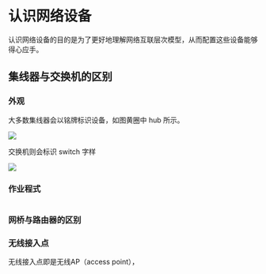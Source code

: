 # 认识网络设备

认识网络设备的目的是为了更好地理解网络互联层次模型，从而配置这些设备能够得心应手。


## 集线器与交换机的区别

### 外观

大多数集线器会以铭牌标识设备，如图黄圈中 hub 所示。

![](https://i.postimg.cc/xT6yJBT6/Snipaste-2019-07-24-20-35-15.png)

交换机则会标识 switch 字样

![](https://i.postimg.cc/SKwKxB12/Snipaste-2019-07-24-21-18-36.png)

### 作业程式

![]()



### 网桥与路由器的区别



### 无线接入点

无线接入点即是无线AP（access point），

![]()
